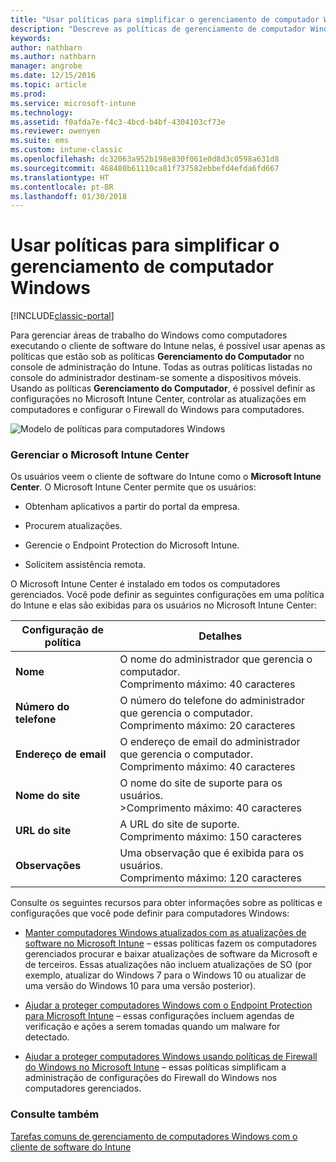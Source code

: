 ```yaml
---
title: "Usar políticas para simplificar o gerenciamento de computador Windows"
description: "Descreve as políticas de gerenciamento de computador Windows e as configurações para o Microsoft Intune Center."
keywords: 
author: nathbarn
ms.author: nathbarn
manager: angrobe
ms.date: 12/15/2016
ms.topic: article
ms.prod: 
ms.service: microsoft-intune
ms.technology: 
ms.assetid: f0afda7e-f4c3-4bcd-b4bf-4304103cf73e
ms.reviewer: owenyen
ms.suite: ems
ms.custom: intune-classic
ms.openlocfilehash: dc32063a952b198e830f061e0d8d3c0598a631d8
ms.sourcegitcommit: 468480b61110ca81f737582ebbefd4efda6fd667
ms.translationtype: HT
ms.contentlocale: pt-BR
ms.lasthandoff: 01/30/2018
---
```

# <a name="use-policies-to-simplify-windows-pc-management"></a>Usar políticas para simplificar o gerenciamento de computador Windows

[!INCLUDE[classic-portal](../includes/classic-portal.md)]

Para gerenciar áreas de trabalho do Windows como computadores executando o cliente de software do Intune nelas, é possível usar apenas as políticas que estão sob as políticas **Gerenciamento do Computador** no console de administração do Intune. Todas as outras políticas listadas no console do administrador destinam-se somente a dispositivos móveis. Usando as políticas **Gerenciamento do Computador**, é possível definir as configurações no Microsoft Intune Center, controlar as atualizações em computadores e configurar o Firewall do Windows para computadores.

![Modelo de políticas para computadores Windows](../media/pc_policy_template.png)

### <a name="manage-the-microsoft-intune-center"></a>Gerenciar o Microsoft Intune Center
Os usuários veem o cliente de software do Intune como o **Microsoft Intune Center**. O Microsoft Intune Center permite que os usuários:

-   Obtenham aplicativos a partir do portal da empresa.

-   Procurem atualizações.

-   Gerencie o Endpoint Protection do Microsoft Intune.

-  Solicitem assistência remota.

O Microsoft Intune Center é instalado em todos os computadores gerenciados. Você pode definir as seguintes configurações em uma política do Intune e elas são exibidas para os usuários no Microsoft Intune Center:

|Configuração de política|Detalhes|
|------------------|--------------------|
|**Nome**|O nome do administrador que gerencia o computador.<br />Comprimento máximo: 40 caracteres|
|**Número do telefone**|O número do telefone do administrador que gerencia o computador.<br />Comprimento máximo: 20 caracteres|
|**Endereço de email**|O endereço de email do administrador que gerencia o computador.<br />Comprimento máximo: 40 caracteres|
|**Nome do site**|O nome do site de suporte para os usuários.<br />>Comprimento máximo: 40 caracteres|
|**URL do site**|A URL do site de suporte.<br />Comprimento máximo: 150 caracteres|
|**Observações**|Uma observação que é exibida para os usuários.<br />Comprimento máximo: 120 caracteres|

Consulte os seguintes recursos para obter informações sobre as políticas e configurações que você pode definir para computadores Windows:

- [Manter computadores Windows atualizados com as atualizações de software no Microsoft Intune](keep-windows-pcs-up-to-date-with-software-updates-in-microsoft-intune.md) – essas políticas fazem os computadores gerenciados procurar e baixar atualizações de software da Microsoft e de terceiros. Essas atualizações não incluem atualizações de SO (por exemplo, atualizar do Windows 7 para o Windows 10 ou atualizar de uma versão do Windows 10 para uma versão posterior).

- [Ajudar a proteger computadores Windows com o Endpoint Protection para Microsoft Intune](help-secure-windows-pcs-with-endpoint-protection-for-microsoft-intune.md) – essas configurações incluem agendas de verificação e ações a serem tomadas quando um malware for detectado.

- [Ajudar a proteger computadores Windows usando políticas de Firewall do Windows no Microsoft Intune](help-protect-windows-pcs-using-windows-firewall-policies-in-microsoft-intune.md) – essas políticas simplificam a administração de configurações do Firewall do Windows nos computadores gerenciados.


### <a name="see-also"></a>Consulte também

[Tarefas comuns de gerenciamento de computadores Windows com o cliente de software do Intune](common-windows-pc-management-tasks-with-the-microsoft-intune-computer-client.md)
